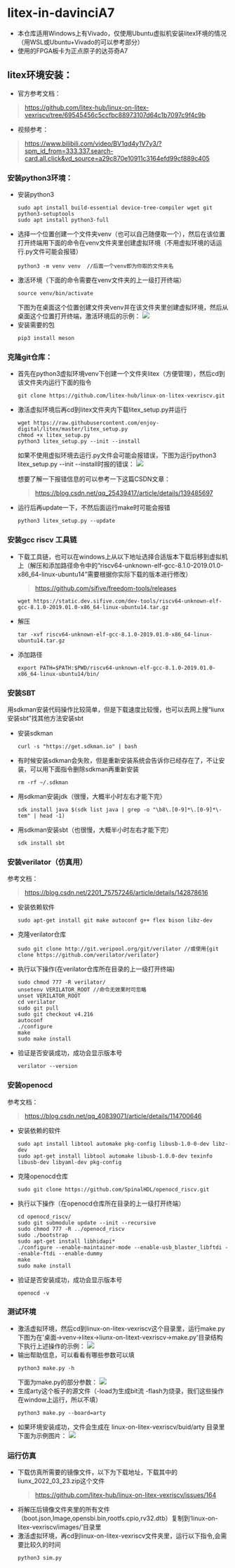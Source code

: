 # litex-in-davinciA7
* 本仓库适用Windows上有Vivado，仅使用Ubuntu虚拟机安装litex环境的情况（用WSL或Ubuntu+Vivado的可以参考部分）
* 使用的FPGA板卡为正点原子的达芬奇A7

## litex环境安装：
* 官方参考文档：
>https://github.com/litex-hub/linux-on-litex-vexriscv/tree/69545456c5ccfbc88973107d64c1b7097c9f4c9b

* 视频参考：
>https://www.bilibili.com/video/BV1qd4y1V7y3/?spm_id_from=333.337.search-card.all.click&vd_source=a29c870e10911c3164efd99cf889c405

### 安装python3环境：
* 安装python3
    ```
    sudo apt install build-essential device-tree-compiler wget git python3-setuptools 
    sudo apt install python3-full
    ```
* 选择一个位置创建一个文件夹venv（也可以自己随便取一个），然后在该位置打开终端用下面的命令在venv文件夹里创建虚拟环境（不用虚拟环境的话运行.py文件可能会报错）
    ```
    python3 -m venv venv  //后面一个venv即为你取的文件夹名
    ```
* 激活环境（下面的命令需要在venv文件夹的上一级打开终端）
    ``` 
    source venv/bin/activate
    ```
    下图为在桌面这个位置创建文件夹venv并在该文件夹里创建虚拟环境，然后从桌面这个位置打开终端，激活环境后的示例：
    ![](https://github.com/nmdbxqmz/litex-in-davinciA7/blob/master/images/activate.png)
* 安装需要的包
    ```
    pip3 install meson
    ```

### 克隆git仓库：
* 首先在python3虚拟环境venv下创建一个文件夹litex（方便管理），然后cd到该文件夹内运行下面的指令
    ```
    git clone https://github.com/litex-hub/linux-on-litex-vexriscv.git
    ```
* 激活虚拟环境后再cd到litex文件夹内下载litex_setup.py并运行
    ```
    wget https://raw.githubusercontent.com/enjoy-digital/litex/master/litex_setup.py
    chmod +x litex_setup.py
    python3 litex_setup.py --init --install
    ```
    如果不使用虚拟环境去运行.py文件会可能会报错误，下图为运行python3 litex_setup.py --init --install时报的错误：
    ![](https://github.com/nmdbxqmz/litex-in-davinciA7/blob/master/images/litex_setup_error.png)

    想要了解一下报错信息的可以参考一下这篇CSDN文章：
    >https://blog.csdn.net/qq_25439417/article/details/139485697
* 运行后再update一下，不然后面运行make时可能会报错
    ```
    python3 litex_setup.py --update
    ```

### 安装gcc riscv 工具链
* 下载工具链，也可以在windows上从以下地址选择合适版本下载后移到虚拟机上（解压和添加路径命令中的“riscv64-unknown-elf-gcc-8.1.0-2019.01.0-x86_64-linux-ubuntu14”需要根据你实际下载的版本进行修改）
    >https://github.com/sifive/freedom-tools/releases
    ```
    wget https://static.dev.sifive.com/dev-tools/riscv64-unknown-elf-gcc-8.1.0-2019.01.0-x86_64-linux-ubuntu14.tar.gz
    ```
* 解压
    ```
    tar -xvf riscv64-unknown-elf-gcc-8.1.0-2019.01.0-x86_64-linux-ubuntu14.tar.gz
    ```
* 添加路径
    ```
    export PATH=$PATH:$PWD/riscv64-unknown-elf-gcc-8.1.0-2019.01.0-x86_64-linux-ubuntu14/bin/
    ```

### 安装SBT
用sdkman安装代码操作比较简单，但是下载速度比较慢，也可以去网上搜“liunx安装sbt”找其他方法安装sbt
* 安装sdkman
    ```
    curl -s "https://get.sdkman.io" | bash
    ```
* 有时候安装sdkman会失败，但是重新安装系统会告诉你已经存在了，不让安装，可以用下面指令删除sdkman再重新安装
    ```
    rm -rf ~/.sdkman
    ```
* 用sdkman安装jdk（很慢，大概半小时左右才能下完）
    ```
    sdk install java $(sdk list java | grep -o "\b8\.[0-9]*\.[0-9]*\-tem" | head -1)
    ```
* 用sdkman安装sbt（也很慢，大概半小时左右才能下完）
    ```
    sdk install sbt
    ```

### 安装verilator（仿真用）
参考文档：
>https://blog.csdn.net/2201_75757246/article/details/142878616

* 安装依赖软件
    ```
    sudo apt-get install git make autoconf g++ flex bison libz-dev
    ```
* 克隆verilator仓库
    ```
    sudo git clone http://git.veripool.org/git/verilator //或使用{git clone https://github.com/verilator/verilator}
    ```
* 执行以下操作(在verilator仓库所在目录的上一级打开终端)
    ```
    sudo chmod 777 -R verilator/
    unsetenv VERILATOR_ROOT //命令无效果时可忽略
    unset VERILATOR_ROOT
    cd verilator
    sudo git pull 
    sudo git checkout v4.216
    autoconf
    ./configure
    make
    sudo make install
    ```
* 验证是否安装成功，成功会显示版本号
    ```
    verilator --version
    ```

### 安装openocd
参考文档：
>https://blog.csdn.net/qq_40839071/article/details/114700646
* 安装依赖的软件
    ```
    sudo apt install libtool automake pkg-config libusb-1.0-0-dev libz-dev
    sudo apt-get install libtool automake libusb-1.0.0-dev texinfo libusb-dev libyaml-dev pkg-config
    ```
* 克隆openocd仓库
    ```
    sudo git clone https://github.com/SpinalHDL/openocd_riscv.git
    ```
* 执行以下操作（在openocd仓库所在目录的上一级打开终端）
    ```
    cd openocd_riscv/
    sudo git submodule update --init --recursive
    sudo chmod 777 -R ../openocd_riscv
    sudo ./bootstrap
    sudo apt-get install libhidapi*
    ./configure --enable-maintainer-mode --enable-usb_blaster_libftdi --enable-ftdi --enable-dummy
    make
    sudo make install
    ```
* 验证是否安装成功，成功会显示版本号
    ```
    openocd -v
    ```

### 测试环境
* 激活虚拟环境，然后cd到linux-on-litex-vexriscv这个目录里，运行make.py
    下图为在'桌面->venv->litex->liunx-on-litext-vexriscv->make.py'目录结构下执行上述操作的示例：
    ![](https://github.com/nmdbxqmz/litex-in-davinciA7/blob/master/images/make_example.png)
* 输出帮助信息，可以看看有哪些参数可以填
    ```
    python3 make.py -h
    ```
    下面为make.py的部分参数：
    ![](https://github.com/nmdbxqmz/litex-in-davinciA7/blob/master/images/make_help.png)
* 生成arty这个板子的源文件（-load为生成bit流 -flash为烧录，我们这些操作在window上运行，所以不填）
    ```
    python3 make.py --board=arty
    ```
* 如果环境安装成功，文件会生成在 linux-on-litex-vexriscv/buid/arty 目录里
下面为示例图片：
    ![](https://github.com/nmdbxqmz/litex-in-davinciA7/blob/master/images/make_success.png)

### 运行仿真
* 下载仿真所需要的镜像文件，以下为下载地址，下载其中的liunx_2022_03_23.zip这个文件
    >https://github.com/litex-hub/linux-on-litex-vexriscv/issues/164
* 将解压后镜像文件夹里的所有文件（boot.json,Image,opensbi.bin,rootfs.cpio,rv32.dtb）复制到‘linux-on-litex-vexriscv/images/’目录里
* 激活虚拟环境，再cd到linux-on-litex-vexriscv文件夹里，运行以下指令,会需要比较久的时间
    ```
    python3 sim.py
    ```
  






